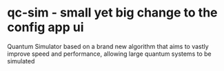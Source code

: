 # qc-sim - small yet big change to the config app ui
Quantum Simulator based on a brand new algorithm that aims to vastly improve speed and performance, allowing large quantum systems to be simulated
